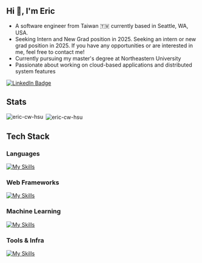 ## Hi 👋, I'm Eric
- A software engineer from Taiwan 🇹🇼 currently based in Seattle, WA, USA.
- Seeking Intern and New Grad position in 2025. Seeking an intern or new grad position in 2025. If you have any opportunities or are interested in me, feel free to contact me!
- Currently pursuing my master's degree at Northeastern University
- Passionate about working on cloud-based applications and distributed system features

<a href="https://www.linkedin.com/in/erichsu1224/">
  <img src="https://img.shields.io/badge/LinkedIn-blue?style=for-the-badge" alt="LinkedIn Badge"/>
</a>

## Stats
<p><img align="left" src="https://github-readme-stats.vercel.app/api/top-langs?username=eric-cw-hsu&show_icons=true&locale=en&layout=compact" alt="eric-cw-hsu" /></p>
<p>&nbsp;<img align="center" src="https://github-readme-stats.vercel.app/api?username=eric-cw-hsu&show_icons=true&locale=en" alt="eric-cw-hsu" /></p>

## Tech Stack
### Languages
[![My Skills](https://skillicons.dev/icons?i=c,cpp,java,python,go,javascript,typescript,php)](https://skillicons.dev)

### Web Frameworks
[![My Skills](https://skillicons.dev/icons?i=react,next,vue,nodejs,express,nestjs,laravel)](https://skillicons.dev)

### Machine Learning
[![My Skills](https://skillicons.dev/icons?i=pytorch,tensorflow)](https://skillicons.dev)

### Tools & Infra
[![My Skills](https://skillicons.dev/icons?i=git,docker,nginx,linux,terraform,aws,mysql,postgres,redis,mongodb)](https://skillicons.dev)



